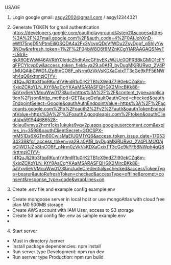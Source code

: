 USAGE
1. Login google 
    gmail: asgy2002@gmail.com / asgy12344321

2. Generate TOKEN for gmail authentication
https://developers.google.com/oauthplayground/#step2&scopes=https%3A%2F%2Fmail.google.com%2F&auth_code=4%2F0AfJohXnD-eWfI75ngD5NPtmEiliGSQDA4a2Fx3VcvpQDcVfWDu2ZsyDgpf_qShlyYw3NOw&refresh_token=1%2F%2F04bW8O6f9MZnKCgYIARAAGAQSNwF-L9Ir8-gkX6OEWsW46AVRbY0IedcZhdhAxcGFbvEKzWJUc0OPRBBkGMIO1cFYqFPCYlcvp0w&access_token_field=ya29.a0AfB_byDugMKjRURwz_2V4PLMUQAjbCIWD1JZp8tnCO8F_nNrm0zVkVsKDXaCxixTT3cGe9kPF56NWph4qQ8rkttmzjC1YV-l41QuJlj2Itb3fbpRKunfrV9mIR1u0rK2TB1cX9ndZ7i90ekCZq8m-KxjqZCKoYLN_KtY8AaCgYKAaMSARASFQHGX2MircBKk88-5aVxy6eVVMouWw0173&url=https%3A%2F%2F&content_type=application%2Fjson&http_method=GET&useDefaultOauthCred=checked&oauthEndpointSelect=Google&oauthAuthEndpointValue=https%3A%2F%2Faccounts.google.com%2Fo%2Foauth2%2Fv2%2Fauth&oauthTokenEndpointValue=https%3A%2F%2Foauth2.googleapis.com%2Ftoken&oauthClientId=591944686528-tloieu8vmvu2hcnt1cks1ukuks9vqv2p.apps.googleusercontent.com&expires_in=3598&oauthClientSecret=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&access_token_issue_date=1705334239&for_access_token=ya29.a0AfB_byDugMKjRURwz_2V4PLMUQAjbCIWD1JZp8tnCO8F_nNrm0zVkVsKDXaCxixTT3cGe9kPF56NWph4qQ8rkttmzjC1YV-l41QuJlj2Itb3fbpRKunfrV9mIR1u0rK2TB1cX9ndZ7i90ekCZq8m-KxjqZCKoYLN_KtY8AaCgYKAaMSARASFQHGX2MircBKk88-5aVxy6eVVMouWw0173&includeCredentials=checked&accessTokenType=bearer&autoRefreshToken=checked&accessType=offline&prompt=consent&response_type=code&wrapLines=on

3. Create .env file and example config example.env 
- Create mongoose server in local host or use mongoAtlas with cloud free plan M0 500MB storage
- Create AWS account with IAM User, access to S3 storage
- Create S3 and config file .env as sample example.env
-  

4. Start server
- Must in directory /server
- Install package dependencies: npm install
- Run server type Development: npm run dev
- Run serrver type Production: npm run build



